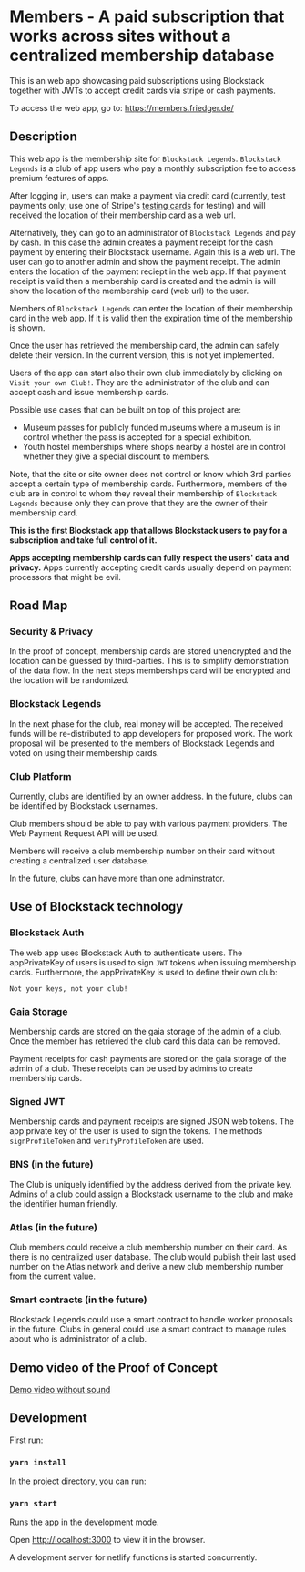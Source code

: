 # Members - A paid subscription that works across sites without a centralized membership database

This is an web app showcasing paid subscriptions using Blockstack together with JWTs to accept credit cards via stripe or cash payments.

To access the web app, go to: https://members.friedger.de/

## Description

This web app is the membership site for `Blockstack Legends`. `Blockstack Legends` is a club of app users who pay a monthly subscription fee to access premium features of apps.

After logging in, users can make a payment via credit card (currently, test payments only; use one of Stripe's [testing cards](https://stripe.com/docs/testing#cards) for testing) and will received the location of their membership card as a web url.

Alternatively, they can go to an administrator of `Blockstack Legends` and pay by cash. In this case the admin creates a payment receipt for the cash payment by entering their Blockstack username. Again this is a web url. The user can go to another admin and show the payment receipt. The admin enters the location of the payment reciept in the web app. If that payment receipt is valid then a membership card is created and the admin is will show the location of the membership card (web url) to the user.

Members of `Blockstack Legends` can enter the location of their membership card in the web app. If it is valid then the expiration time of the membership is shown.

Once the user has retrieved the membership card, the admin can safely delete their version. In the current version, this is not yet implemented.

Users of the app can start also their own club immediately by clicking on `Visit your own Club!`. They are the administrator of the club and can accept cash and issue membership cards.

Possible use cases that can be built on top of this project are:

- Museum passes for publicly funded museums where a museum is in control whether the pass is accepted for a special exhibition.
- Youth hostel memberships where shops nearby a hostel are in control whether they give a special discount to members.

Note, that the site or site owner does not control or know which 3rd parties accept a certain type of membership cards. Furthermore, members of the club are in control to whom they reveal their membership of `Blockstack Legends` because only they can prove that they are the owner of their membership card.

**This is the first Blockstack app that allows Blockstack users to pay for a subscription and take full control of it.**

**Apps accepting membership cards can fully respect the users' data and privacy.** Apps currently accepting credit cards usually depend on payment processors that might be evil.

## Road Map

### Security & Privacy

In the proof of concept, membership cards are stored unencrypted and the location can be guessed by third-parties. This is to simplify demonstration of the data flow. In the next steps memberships card will be encrypted and the location will be randomized.

### Blockstack Legends

In the next phase for the club, real money will be accepted. The received funds will be re-distributed to app developers for proposed work. The work proposal will be presented to the members of Blockstack Legends and voted on using their membership cards.

### Club Platform

Currently, clubs are identified by an owner address. In the future, clubs can be identified by Blockstack usernames.

Club members should be able to pay with various payment providers. The Web Payment Request API will be used.

Members will receive a club membership number on their card without creating a centralized user database.

In the future, clubs can have more than one adminstrator.

## Use of Blockstack technology

### Blockstack Auth

The web app uses Blockstack Auth to authenticate users. The appPrivateKey of users is used to sign `JWT` tokens when issuing membership cards. Furthermore, the appPrivateKey is used to define their own club:

```
Not your keys, not your club!
```

### Gaia Storage

Membership cards are stored on the gaia storage of the admin of a club. Once the member has retrieved the club card this data can be removed.

Payment receipts for cash payments are stored on the gaia storage of the admin of a club. These receipts can be used by admins to create membership cards.

### Signed JWT

Membership cards and payment receipts are signed JSON web tokens. The app private key of the user is used to sign the tokens. The methods `signProfileToken` and `verifyProfileToken` are used.

### BNS (in the future)

The Club is uniquely identified by the address derived from the private key. Admins of a club could assign a Blockstack username to the club and make the identifier human friendly.

### Atlas (in the future)

Club members could receive a club membership number on their card. As there is no centralized user database. The club would publish their last used number on the Atlas network and derive a new club membership number from the current value.

### Smart contracts (in the future)

Blockstack Legends could use a smart contract to handle worker proposals in the future. Clubs in general could use a smart contract to manage rules about who is administrator of a club.

## Demo video of the Proof of Concept

[Demo video without sound](https://youtu.be/QyD1WLWCD7E)

## Development

First run:

### `yarn install`

In the project directory, you can run:

### `yarn start`

Runs the app in the development mode.

Open [http://localhost:3000](http://localhost:3000) to view it in the browser.

A development server for netlify functions is started concurrently.
